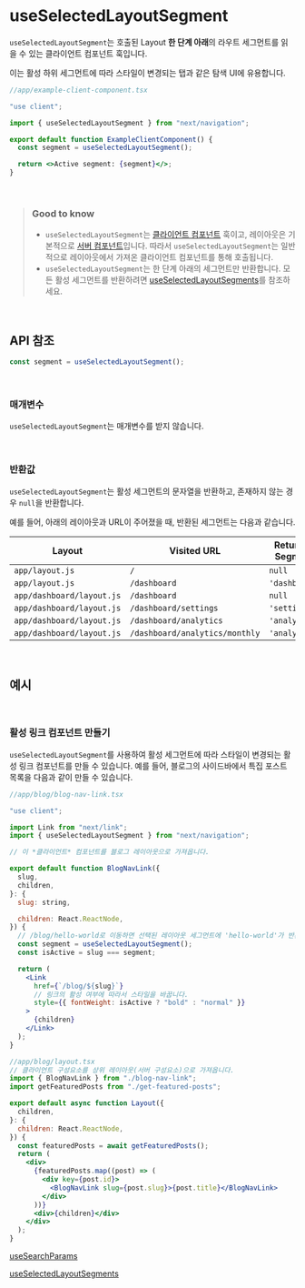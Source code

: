 # useSelectedLayoutSegment

`useSelectedLayoutSegment`는 호출된 Layout **한 단계 아래**의 라우트 세그먼트를 읽을 수 있는 클라이언트 컴포넌트 훅입니다.

이는 활성 하위 세그먼트에 따라 스타일이 변경되는 탭과 같은 탐색 UI에 유용합니다.

```jsx
//app/example-client-component.tsx

"use client";

import { useSelectedLayoutSegment } from "next/navigation";

export default function ExampleClientComponent() {
  const segment = useSelectedLayoutSegment();

  return <>Active segment: {segment}</>;
}
```

<br>

> ### Good to know
>
> - `useSelectedLayoutSegment`는 [클라이언트 컴포넌트](../../Building_Your_Application/Rendering/Server_and_Client_Components.md) 훅이고, 레이아웃은 기본적으로 [서버 컴포넌트](../../Building_Your_Application/Rendering/Server_and_Client_Components.md)입니다. 따라서 `useSelectedLayoutSegment`는 일반적으로 레이아웃에서 가져온 클라이언트 컴포넌트를 통해 호출됩니다.
> - `useSelectedLayoutSegment`는 한 단계 아래의 세그먼트만 반환합니다. 모든 활성 세그먼트를 반환하려면 [useSelectedLayoutSegments](./useSelectedLayoutSegments.md)를 참조하세요.

<br>

## API 참조

```jsx
const segment = useSelectedLayoutSegment();
```

<br>

### 매개변수

`useSelectedLayoutSegment`는 매개변수를 받지 않습니다.

<br>

### 반환값

`useSelectedLayoutSegment`는 활성 세그먼트의 문자열을 반환하고, 존재하지 않는 경우 `null`을 반환합니다.

예를 들어, 아래의 레이아웃과 URL이 주어졌을 때, 반환된 세그먼트는 다음과 같습니다.

| Layout                    | Visited URL                    | Returned Segment |
| ------------------------- | ------------------------------ | ---------------- |
| `app/layout.js`           | `/`                            | `null`           |
| `app/layout.js`           | `/dashboard`                   | `'dashboard'`    |
| `app/dashboard/layout.js` | `/dashboard`                   | `null`           |
| `app/dashboard/layout.js` | `/dashboard/settings`          | `'settings'`     |
| `app/dashboard/layout.js` | `/dashboard/analytics`         | `'analytics'`    |
| `app/dashboard/layout.js` | `/dashboard/analytics/monthly` | `'analytics'`    |

<br>

## 예시

<br>

### 활성 링크 컴포넌트 만들기

`useSelectedLayoutSegment`를 사용하여 활성 세그먼트에 따라 스타일이 변경되는 활성 링크 컴포넌트를 만들 수 있습니다. 예를 들어, 블로그의 사이드바에서 특집 포스트 목록을 다음과 같이 만들 수 있습니다.

```jsx
//app/blog/blog-nav-link.tsx

"use client";

import Link from "next/link";
import { useSelectedLayoutSegment } from "next/navigation";

// 이 *클라이언트* 컴포넌트를 블로그 레이아웃으로 가져옵니다.

export default function BlogNavLink({
  slug,
  children,
}: {
  slug: string,

  children: React.ReactNode,
}) {
  // /blog/hello-world로 이동하면 선택된 레이아웃 세그먼트에 'hello-world'가 반환됩니다.
  const segment = useSelectedLayoutSegment();
  const isActive = slug === segment;

  return (
    <Link
      href={`/blog/${slug}`}
      // 링크의 활성 여부에 따라서 스타일을 바꿉니다.
      style={{ fontWeight: isActive ? "bold" : "normal" }}
    >
      {children}
    </Link>
  );
}
```

```jsx
//app/blog/layout.tsx
// 클라이언트 구성요소를 상위 레이아웃(서버 구성요소)으로 가져옵니다.
import { BlogNavLink } from "./blog-nav-link";
import getFeaturedPosts from "./get-featured-posts";

export default async function Layout({
  children,
}: {
  children: React.ReactNode,
}) {
  const featuredPosts = await getFeaturedPosts();
  return (
    <div>
      {featuredPosts.map((post) => (
        <div key={post.id}>
          <BlogNavLink slug={post.slug}>{post.title}</BlogNavLink>
        </div>
      ))}
      <div>{children}</div>
    </div>
  );
}
```

[useSearchParams](./useSearchParams.md)

[useSelectedLayoutSegments](./useSelectedLayoutSegments.md)
